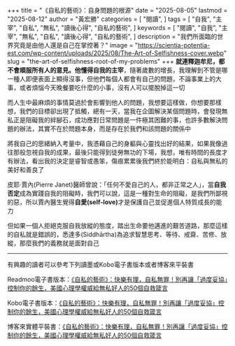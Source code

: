 +++
title = "《自私的藝術》：自身問題的根源"
date = "2025-08-05"
lastmod = "2025-08-12"
author = "黃宏勝"
categories = [
  "閱讀",
]
tags = [
  "自我",
  "主宰",
  "自私",
  "無私",
  "讀後心得",
  "自私的藝術",
]
keywords = [
  "閱讀",
  "自我",
  "主宰",
  "無私",
  "自私",
  "讀後心得",
  "自私的藝術",
]
description = "我們所面臨的世界究竟是由他人還是自己在掌控著？"
image = "https://scientia-potentia-est.com/wp-content/uploads/2025/08/The-Art-of-Selfishness-cover.webp" 
slug = "the-art-of-selfishness-root-of-my-problems"
+++
**就連釋迦牟尼，都不會順服所有人的意見。他懂得自我的主宰**，隨著歲數的增長，我理解到不管是哪一種人即便表面上顯得沒事，但他們每個人都會有自己的問題，不論事業上的大事，或者煩惱今天晚餐要吃什麼的小事，沒有人可以擺脫掉這一切

而人生中最麻煩的事情莫過於會影響到他人的問題，我想要這樣做，你想要那樣想，我們的目標卻出現了抵觸，總有一天，當我在企圖解決某個問題時，會發現無私正是阻礙我的絆腳石，成功應對日常問題是一件極其困難的事，也許多數解決問題的辦法，其實不在於問題本身，而是存在於我們和該問題的關係中

將我自己的思緒納入考量中，我憑藉自己的身軀與心靈找出好的結果，如果我像過往那般忽視自我的成果，最後只能得到徒勞無功的下場，我想，唯有時間的長度才有辦法，看出我的決定是睿智或愚笨，傷痕累累後我們終於能明白：自私與無私的美好和善良了

皮耶·賈內(Pierre Janet)醫師曾說：「任何不愛自己的人，都非正常之人」，當**自我否定**成為實踐自我的阻礙時，我們可以說，這是一種對生命的阻礙，是我們所鄙視的惡，所以賈內醫生覺得<b>自愛(self-love)</b>才是保護自己並促進個人特質成長的能力

但如果一個人拒絕克服自我放縱的態度，踏出生命要他邁進的艱苦道路，那麼這樣的自私就是錯誤的，悉達多(Siddhārtha)為追求智慧思考、等待、戒齋、苦修、放縱，那麼我們的義務就是面對自己

---
有興趣的讀者可以參考下列讀墨或Kobo電子書版本或者博客來平裝書

Readmoo電子書版本：[《自私的藝術》：快樂有理，自私無罪！別再讓「過度妥協」控制你的餘生，美國心理學權威給無私好人的50個自救箴言](https://moo.im/a/4bCJNP)

Kobo電子書版本：[《自私的藝術》：快樂有理，自私無罪！別再讓「過度妥協」控制你的餘生，美國心理學權威給無私好人的50個自救箴言](https://r10.to/h5Aep7)

博客來實體平裝書：[《自私的藝術》：快樂有理，自私無罪！別再讓「過度妥協」控制你的餘生，美國心理學權威給無私好人的50個自救箴言](https://www.books.com.tw/exep/assp.php/scientia/products/0010973322?utm_source=scientia&utm_medium=ap-books&utm_content=recommend&utm_campaign=ap-202508)
